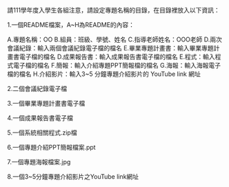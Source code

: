 請111學年度入學生各組注意，請設定專題名稱的目錄，在目錄裡放入以下資訊：

1.一個README檔案，A~H為README的內容：

A.專題名稱：OO
B.組員：班級、學號、姓名 
C.指導老師姓名：OOO老師 
D.兩次會議紀錄：輸入兩個會議紀錄電子檔的檔名
E.畢業專題計畫書：輸入畢業專題計畫書電子檔的檔名 
D.成果報告書：輸入成果報告書電子檔的檔名
E.程式：輸入程式電子檔的檔名
F.簡報：輸入介紹專題PPT簡報檔的檔名
G.海報：輸入海報電子檔的檔名
H.介紹影片：輸入3~5 分鐘專題介紹影片的 YouTube link 網址

2.二個會議紀錄電子檔

3.一個畢業專題計畫書電子檔

4.一個成果報告書電子檔

5.一個系統相關程式.zip檔

6.一個專題介紹PPT簡報檔案.ppt

7.一個專題海報檔案.jpg

8.一個3~5分鐘專題介紹影片之YouTube link網址

